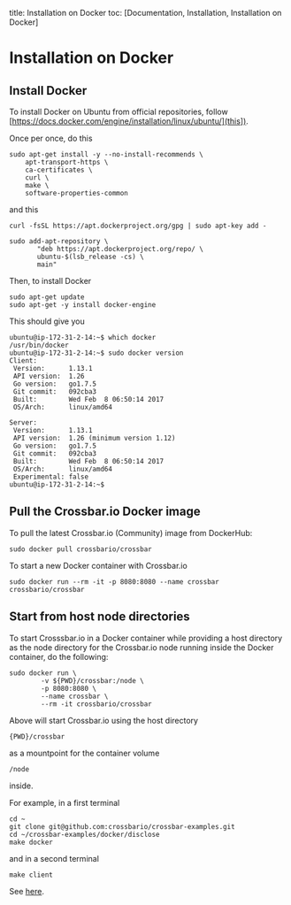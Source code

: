 title: Installation on Docker
toc: [Documentation, Installation, Installation on Docker]

# Installation on Docker

## Install Docker

To install Docker on Ubuntu from official repositories, follow [https://docs.docker.com/engine/installation/linux/ubuntu/](this]).

Once per once, do this

```console
sudo apt-get install -y --no-install-recommends \
    apt-transport-https \
    ca-certificates \
    curl \
    make \
    software-properties-common
```

and this

```console
curl -fsSL https://apt.dockerproject.org/gpg | sudo apt-key add -

sudo add-apt-repository \
       "deb https://apt.dockerproject.org/repo/ \
       ubuntu-$(lsb_release -cs) \
       main"
```

Then, to install Docker

```console
sudo apt-get update
sudo apt-get -y install docker-engine
```

This should give you

```console
ubuntu@ip-172-31-2-14:~$ which docker
/usr/bin/docker
ubuntu@ip-172-31-2-14:~$ sudo docker version
Client:
 Version:      1.13.1
 API version:  1.26
 Go version:   go1.7.5
 Git commit:   092cba3
 Built:        Wed Feb  8 06:50:14 2017
 OS/Arch:      linux/amd64

Server:
 Version:      1.13.1
 API version:  1.26 (minimum version 1.12)
 Go version:   go1.7.5
 Git commit:   092cba3
 Built:        Wed Feb  8 06:50:14 2017
 OS/Arch:      linux/amd64
 Experimental: false
ubuntu@ip-172-31-2-14:~$
```

## Pull the Crossbar.io Docker image

To pull the latest Crossbar.io (Community) image from DockerHub:

```console
sudo docker pull crossbario/crossbar
```

To start a new Docker container with Crossbar.io

```console
sudo docker run --rm -it -p 8080:8080 --name crossbar crossbario/crossbar
```

## Start from host node directories

To start Crosssbar.io in a Docker container while providing a host directory as the node directory for the Crossbar.io node running inside the Docker container, do the following:

```console
sudo docker run \
        -v ${PWD}/crossbar:/node \
        -p 8080:8080 \
        --name crossbar \
        --rm -it crossbario/crossbar
```

Above will start Crossbar.io using the host directory

    {PWD}/crossbar

as a mountpoint for the container volume

    /node

inside.

For example, in a first terminal

```console
cd ~
git clone git@github.com:crossbario/crossbar-examples.git
cd ~/crossbar-examples/docker/disclose
make docker
```

and in a second terminal

```console
make client
```

See [here](https://github.com/crossbario/crossbar-examples/tree/master/docker/disclose).
